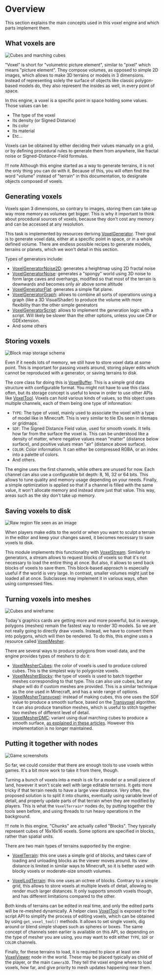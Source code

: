 Overview
===========

This section explains the main concepts used in this voxel engine and which parts implement them.


What voxels are
------------------

![Cubes and marching cubes](images/cubes_and_marching_cubes.webp)

"Voxel" is short for "volumetric picture element", similar to "pixel" which means "picture element". They compose volumes, as opposed to simple 2D images, which allows to make 3D terrains or models in 3 dimensions. Instead of representing solely the surface of objects like classic polygon-based models do, they also represent the insides as well, in every point of space.

In this engine, a voxel is a specific point in space holding some values. Those values can be:

- The type of the voxel
- Its density (or Signed Distance)
- Its color
- Its material
- Etc...

Voxels can be obtained by either deciding their values manually on a grid, or by defining procedural rules to generate them from anywhere, like fractal noise or Signed-Distance-Field formulas.

!!! note
    Although this engine started as a way to generate terrains, it is not the only thing you can do with it. Because of this, you will often find the word "volume" instead of "terrain" in this documentation, to designate objects composed of voxels.


Generating voxels
------------------

Voxels span 3 dimensions, so contrary to images, storing them can take up way more memory as volumes get bigger. This is why it important to think about procedural sources of voxels, because they don't cost any memory and can be accessed at any resolution.

This task is implemented by resources deriving [VoxelGenerator](api/VoxelGenerator.md). Their goal is to generate voxel data, either at a specific point in space, or in a whole defined volume. There are endless possible recipes to generate models, terrains or planets, which we won't detail in this section. 

Types of generators include:

- [VoxelGeneratorNoise2D](api/VoxelGeneratorNoise2D.md): generates a heightmap using 2D fractal noise
- [VoxelGeneratorNoise](api/VoxelGeneratorNoise.md): generates a "spongy" world using 3D noise to form large caves and overhangs, modified so that most of the terrain is downwards and becomes only air above some altitude
- [VoxelGeneratorFlat](api/VoxelGeneratorFlat.md): generates a simple flat plane.
- [VoxelGeneratorGraph](api/VoxelGeneratorGraph.md): allows to combine all sorts of operations using a graph (like a 3D VisualShader) to produce the volume with more flexibility than the other simple generators
- [VoxelGeneratorScript](api/VoxelGeneratorScript.md): allows to implement the generation logic with a script. Will likely be slower than the other options, unless you use C# or GDExtension.
- And some others


Storing voxels
---------------

![Block map storage schema](images/block_map_storage.webp)

Even if it needs lots of memory, we still have to store voxel data at some point. This is important for passing voxels around, storing player edits which cannot be reproduced with a generator, or saving terrains to disk.

The core class for doing this is [VoxelBuffer](api/VoxelBuffer.md). This is a simple grid data structure with configurable format. You might not have to use this class often, but its storage concept is useful to know in order to use other APIs like [VoxelTool](api/VoxelTool.md). Voxels can hold various kinds of values, so this object uses multiple channels, each of them being one type of information:

- `TYPE`: The type of voxel, mainly used to associate the voxel with a type of model like in Minecraft. This is very similar to tile IDs seen in tilemaps or gridmaps.
- `SDF`: The Signed Distance Field value, used for smooth voxels. It tells how far from the surface the voxel is. This can be understood like a density of matter, where negative values mean "matter" (distance below surface), and positive values mean "air" (distance above surface).
- `COLOR`: Color information. It can either be compressed RGBA, or an index into a palette of colors.
- And others.

The engine uses the first channels, while others are unused for now. Each channel can also use a configurable bit depth: 8, 16, 32 or 64 bits. This allows to tune quality and memory usage depending on your needs.
Finally, a simple optimization is applied so that if a channel is filled with the same value, it won't allocate memory and instead store just that value. This way, areas such as the sky don't take up memory.


Saving voxels to disk
-----------------------

![Raw region file seen as an image](images/region_file_seen_as_image.png)

When players make edits to the world or when you want to sculpt a terrain in the editor and keep your changes saved, it becomes necessary to save voxels to disk.

This module implements this functionality with [VoxelStream](api/VoxelStream.md). Similarly to generators, a stream allows to request blocks of voxels so that it's not necessary to load the entire thing at once. But also, it allows to send back blocks of voxels to save them.
This block-based approach is especially useful if the world is very large. In contrast, smaller volumes might just be loaded all at once. Subclasses may implement it in various ways, often using compressed files.


Turning voxels into meshes
----------------------------

![Cubes and wireframe](images/cubes_and_wireframe.webp)

Today's graphics cards are getting more and more powerful, but in average, polygons (meshes) remain the fastest way to render 3D models. So we are not really going to directly draw voxels. Instead, we have to convert them into polygons, which will then be rendered. To do this, this engine uses a resource called [VoxelMesher](api/VoxelMesher.md).

There are several ways to produce polygons from voxel data, and the engine provides types of meshers to do it:

- [VoxelMesherCubes](api/VoxelMesherCubes.md): the color of voxels is used to produce colored cubes. This is the simplest way to polygonize voxels.
- [VoxelMesherBlocky](api/VoxelMesherBlocky.md): the type of voxels is used to batch together meshes corresponding to that type. This can also use cubes, but any shape will do if custom meshes are provided. This is a similar technique as the one used in Minecraft, and has a wide range of options.
- [VoxelMesherTransvoxel](api/VoxelMesherTransvoxel.md): instead of making cubes, this one uses the SDF value to produce a smooth surface, based on the [Transvoxel](https://transvoxel.org/) algorithm. It can also produce transition meshes, which is useful to stitch together two meshes of different level of detail.
- [VoxelMesherDMC](api/VoxelMesherDMC.md): variant using dual marching cubes to produce a smooth surface, [as explained in these articles](https://www.volume-gfx.com/volume-rendering/). However this implementation is no longer maintained.


Putting it together with nodes
-------------------------------

![Game screenshots](images/game_examples.webp)

So far, we could consider that there are enough tools to use voxels within games. It's a bit more work to take it from there, though.

Turning a bunch of voxels into a mesh is ok for a model or a small piece of land, however it won't scale well with large editable terrains. It gets more tricky if that terrain needs to have a large view distance. Very often, the proposed solution is to split it into chunks, eventually using variable level of detail, and properly update parts of that terrain when they are modified by players. This is what the `VoxelTerrain*` nodes do, by putting together the tools seen before, and using threads to run heavy operations in the background.

!!! note
    In this engine, "Chunks" are actually called "Blocks". They typically represent cubes of 16x16x16 voxels. Some options are specified in blocks, rather than spatial units.

There are two main types of terrains supported by the engine:

- [VoxelTerrain](api/VoxelTerrain.md): this one uses a simple grid of blocks, and takes care of loading and unloading blocks as the viewer moves around. Its view distance is limited in similar ways to Minecraft, so it is better used with blocky voxels or moderate-size smooth volumes.

- [VoxelLodTerrain](api/VoxelLodTerrain.md): this one uses an octree of blocks. Contrary to a simple grid, this allows to store voxels at multiple levels of detail, allowing to render much larger distances. It only supports smooth voxels though, and has different limitations compared to the other.

Both kinds of terrains can be edited in real time, and only the edited parts will be re-meshed dynamically. A helper class [VoxelTool](api/VoxelTool.md) is exposed to the script API to simplify the process of editing voxels, which can be obtained by using `get_voxel_tool()` methods. It allows to set single voxels, dig around or blend simple shapes such as spheres or boxes. The same concept of channels seen earlier is available on this API, so depending on the type of mesher you are using, you may want to edit either `TYPE`, `SDF` or `COLOR` channels.

Finally, for these terrains to load, it is required to place at least one [VoxelViewer](api/VoxelViewer.md) node in the world. These may be placed typically as child of the player, or the main `Camera3D`. They tell the voxel engine where to load voxels, how far, and give priority to mesh updates happening near them.

